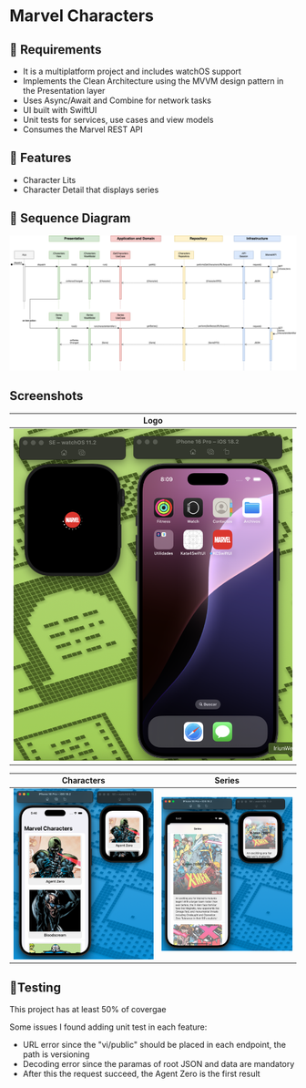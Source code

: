 # Marvel Characters

## 📝 Requirements
* It is a multiplatform project and includes watchOS support
* Implements the Clean Architecture using the MVVM design pattern in the Presentation layer
* Uses Async/Await and Combine for network tasks
* UI built with SwiftUI
* Unit tests for services, use cases and view models
* Consumes the Marvel REST API

## 🐾 Features
* Character Lits
* Character Detail that displays series

## 🧽 Sequence Diagram
![](Images/sequence_diagram.png)

## Screenshots
| Logo |
|--------|
| <img src="Images/logo.png" width="660"/>|

| Characters | Series |
|--------|-------|
| <img src="Images/characters.png" width="400"/>  | <img src="Images/series.png" width="400"/> |

## 🍻Testing

This project has at least 50% of covergae

Some issues I found adding unit test in each feature:

* URL error since the "vi/public" should be placed in each endpoint, the path is versioning
* Decoding error since the paramas of root JSON and data are mandatory
* After this the request succeed, the Agent Zero is the first result